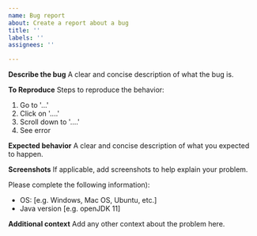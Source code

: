 ```yaml
---
name: Bug report
about: Create a report about a bug
title: ''
labels: ''
assignees: ''

---
```


**Describe the bug**
A clear and concise description of what the bug is.

**To Reproduce**
Steps to reproduce the behavior:
1. Go to '...'
2. Click on '....'
3. Scroll down to '....'
4. See error

**Expected behavior**
A clear and concise description of what you expected to happen.

**Screenshots**
If applicable, add screenshots to help explain your problem.

Please complete the following information):
 - OS: [e.g. Windows, Mac OS, Ubuntu, etc.]
 - Java version [e.g. openJDK 11]

**Additional context**
Add any other context about the problem here.
